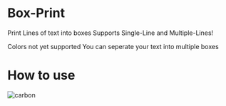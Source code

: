 # Box-Print
Print Lines of text into boxes
Supports Single-Line and Multiple-Lines!

Colors not yet supported
You can seperate your text into multiple boxes

# How to use
![carbon](https://user-images.githubusercontent.com/69310714/222963304-ff2fcb73-fb23-404e-af77-9d4bea21fcd2.png)
